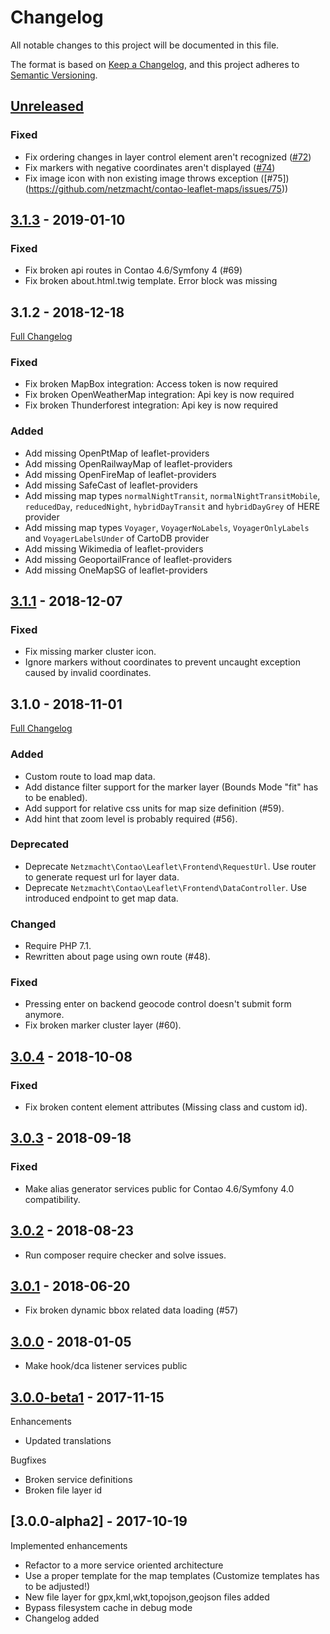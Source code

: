 
# Changelog

All notable changes to this project will be documented in this file.

The format is based on [Keep a Changelog](https://keepachangelog.com/en/1.0.0/),
and this project adheres to [Semantic Versioning](https://semver.org/spec/v2.0.0.html).

## [Unreleased]

### Fixed

 - Fix ordering changes in layer control element aren't recognized ([#72](https://github.com/netzmacht/contao-leaflet-maps/issues/72))
 - Fix markers with negative coordinates aren't displayed ([#74](https://github.com/netzmacht/contao-leaflet-maps/issues/74))
 - Fix image icon with non existing image throws exception ([#75])(https://github.com/netzmacht/contao-leaflet-maps/issues/75))

## [3.1.3] - 2019-01-10

### Fixed

 - Fix broken api routes in Contao 4.6/Symfony 4 (#69)
 - Fix broken about.html.twig template. Error block was missing

## 3.1.2 - 2018-12-18

[Full Changelog](https://github.com/netzmacht/contao-leaflet-maps/compare/3.1.1...3.1.2)

### Fixed

 - Fix broken MapBox integration: Access token is now required
 - Fix broken OpenWeatherMap integration: Api key is now required
 - Fix broken Thunderforest integration: Api key is now required

### Added

 - Add missing OpenPtMap of leaflet-providers
 - Add missing OpenRailwayMap of leaflet-providers
 - Add missing OpenFireMap of leaflet-providers
 - Add missing SafeCast of leaflet-providers
 - Add missing map types `normalNightTransit`, `normalNightTransitMobile`, `reducedDay`, `reducedNight`, 
   `hybridDayTransit` and `hybridDayGrey` of HERE provider
 - Add missing map types `Voyager`, `VoyagerNoLabels`, `VoyagerOnlyLabels` and `VoyagerLabelsUnder` of CartoDB provider
 - Add missing Wikimedia of leaflet-providers
 - Add missing GeoportailFrance of leaflet-providers
 - Add missing OneMapSG of leaflet-providers

## [3.1.1] - 2018-12-07

### Fixed

 - Fix missing marker cluster icon.
 - Ignore markers without coordinates to prevent uncaught exception caused by invalid coordinates.

## 3.1.0 - 2018-11-01

[Full Changelog](https://github.com/netzmacht/contao-leaflet-maps/compare/3.0.4...3.1.0)

### Added

 - Custom route to load map data.
 - Add distance filter support for the marker layer (Bounds Mode "fit" has to be enabled).
 - Add support for relative css units for map size definition (#59).
 - Add hint that zoom level is probably required (#56).

### Deprecated

 - Deprecate `Netzmacht\Contao\Leaflet\Frontend\RequestUrl`. Use router to generate request url for layer data.
 - Deprecate `Netzmacht\Contao\Leaflet\Frontend\DataController`. Use introduced endpoint to get map data.
 
### Changed

 - Require PHP 7.1.
 - Rewritten about page using own route (#48).

### Fixed

 - Pressing enter on backend geocode control doesn't submit form anymore.
 - Fix broken marker cluster layer (#60).


## [3.0.4] - 2018-10-08

### Fixed

 - Fix broken content element attributes (Missing class and custom id).

## [3.0.3] - 2018-09-18

### Fixed

 - Make alias generator services public for Contao 4.6/Symfony 4.0 compatibility.

## [3.0.2] - 2018-08-23

 - Run composer require checker and solve issues.
 
## [3.0.1] - 2018-06-20

 - Fix broken dynamic bbox related data loading (#57) 

## [3.0.0] - 2018-01-05

 - Make hook/dca listener services public

## [3.0.0-beta1] - 2017-11-15

Enhancements

  - Updated translations

Bugfixes
  
  - Broken service definitions
  - Broken file layer id 

## [3.0.0-alpha2] - 2017-10-19

Implemented enhancements
 
 - Refactor to a more service oriented architecture
 - Use a proper template for the map templates (Customize templates has to be adjusted!)
 - New file layer for gpx,kml,wkt,topojson,geojson files added
 - Bypass filesystem cache in debug mode
 - Changelog added

[Unreleased]: https://github.com/netzmacht/contao-leaflet-maps/compare/3.1.3...hotfix/3.1.4
[3.1.3]: https://github.com/netzmacht/contao-leaflet-maps/compare/3.1.2...3.1.3
[3.1.1]: https://github.com/netzmacht/contao-leaflet-maps/compare/3.1.0...3.1.1
[3.0.4]: https://github.com/netzmacht/contao-leaflet-maps/compare/3.0.3...3.0.4
[3.0.3]: https://github.com/netzmacht/contao-leaflet-maps/compare/3.0.2...3.0.3
[3.0.2]: https://github.com/netzmacht/contao-leaflet-maps/compare/3.0.1...3.0.2
[3.0.1]: https://github.com/netzmacht/contao-leaflet-maps/compare/3.0.0...3.0.1
[3.0.0]: https://github.com/netzmacht/contao-leaflet-maps/compare/3.0.0-beta1...3.0.0
[3.0.0-beta1]: https://github.com/netzmacht/contao-leaflet-maps/compare/3.0.0-alpha2...3.0.0-beta1
[3.0-0-alpha2]: https://github.com/netzmacht/contao-leaflet-maps/compare/3.0.0-alpha1...3.0.0-alpha2
